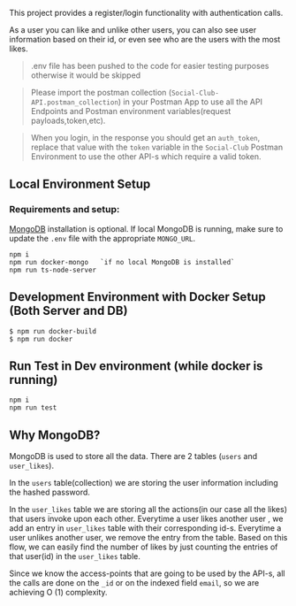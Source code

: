 This project provides a register/login functionality with authentication calls.

As a user you can like and unlike other users, you can also see user information based on their id, or even see who are the users with the most likes.


>.env file has been pushed to the code for easier testing purposes otherwise it would be skipped

>Please import the postman collection (`Social-Club-API.postman_collection`) in your Postman App to use all the API Endpoints and Postman environment variables(request payloads,token,etc).

>When you login, in the response you should get an `auth_token`, replace that value with the `token` variable in the `Social-Club` Postman Environment to use the other API-s which require a valid token.

## Local Environment Setup

### Requirements and setup:
[MongoDB](https://www.mongodb.com/try/download/community) installation is optional. If local MongoDB is running, make sure to update the `.env` file with the appropriate `MONGO_URL`.
```
npm i
npm run docker-mongo   `if no local MongoDB is installed`
npm run ts-node-server
```

## Development Environment with Docker Setup (Both Server and DB)

```
$ npm run docker-build
$ npm run docker
```

## Run Test in Dev environment (while docker is running)
```
npm i
npm run test
```

## Why MongoDB? ##

MongoDB is used to store all the data. There are 2 tables (`users` and `user_likes`).

In the `users` table(collection) we are storing the user information including the hashed password.

In the `user_likes` table we are storing all the actions(in our case all the likes) that users invoke upon each other.
Everytime a user likes another user , we add an entry in `user_likes` table with their corresponding id-s.
Everytime a user unlikes another user, we remove the entry from the table.
Based on this flow, we can easily find the number of likes by just counting the entries of that user(id) in the `user_likes` table.

Since we know the access-points that are going to be used by the API-s, all the calls are done on the `_id` or on the indexed field `email`, so we are achieving O (1) complexity.
